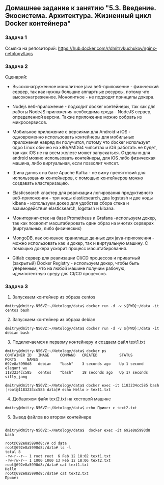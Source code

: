 ## Домашнее задание к занятию "5.3. Введение. Экосистема. Архитектура. Жизненный цикл Docker контейнера"  

### Задача 1

Ссылка на репозиторий: https://hub.docker.com/r/dmitrykuchukov/nginx-netology/tags  

### Задача 2

Сценарий:

* Высоконагруженное монолитное java веб-приложение - физический сервер, так как нужны большие аппартные ресурсы, потому что высоконагреженное. Монолитное - не подходят принципы докера.


*  Nodejs веб-приложение - подходит docker контейнеры, так как для работы NodeJS приложения необходима среда - NodeJS сервер, определенной версии. Также приложение можно собрать из микросервисов.       


* Мобильное приложение c версиями для Android и iOS - одновременно использовать контейнеры для мобильных приложения навряд ли получится, потому что docker использует ядро Linux обычно на x86/AMD64 чипсетах и iOS работать не будет, так как iOS не на всем железе может запускаться. Отдельно для android можно использовать контейнеры, для iOS либо физическая машина, либо виртуальная, если позволит чипсет. 


* Шина данных на базе Apache Kafka - не вижу препятствий для использования контейнеров, с помощью контейнеров можно создавать кластеризацию.


* Elasticsearch кластер для реализации логирования продуктивного веб-приложения - три ноды elasticsearch, два logstash и две ноды kibana - используем докер для удобства сбора стека и взаимодействия elasticsearch, logstash и kibana.

* Мониторинг-стек на базе Prometheus и Grafana -используем докер, так как позволит масштабировать один образ на многих серверах (виртуальных, либо физических) 


* MongoDB, как основное хранилище данных для java-приложения - можно использовать как и докер, так и виртуальную машину. С помощью докера ускорит процесс масштабирования.  


* Gitlab сервер для реализации CI/CD процессов и приватный (закрытый) Docker Registry - используем докер, чтобы быть уверенным, что на любой машине получим рабочую, идемпотентную среду для CI/CD процессов. 




### Задача 3

1) Запускаем контейнер из образа centos

```shell
dmitry@dmitry-N56VZ:~/Netology/data$ docker run -d -v ${PWD}:/data -it centos bash
```

2) Запускаем контейнер из образа debian
```shell
dmitry@dmitry-N56VZ:~/Netology/data$ docker run -d -v ${PWD}:/data -it debian bash
```

3) Подключаемся к первому контейнеру и создаем файл text1.txt

```shell
dmitry@dmitry-N56VZ:~/Netology/data$ docker ps
CONTAINER ID   IMAGE     COMMAND   CREATED          STATUS          PORTS     NAMES
692e8a5990d8   debian    "bash"    3 seconds ago    Up 1 second               elegant_wu
1183234cc585   centos    "bash"    18 seconds ago   Up 17 seconds             silly_jang

dmitry@dmitry-N56VZ:~/Netology/data$ docker exec -it 1183234cc585 bash
[root@1183234cc585 data]# echo Hello > text1.txt 

```

4) Добавляем файл text2.txt на хостовой машине

```shell
dmitry@dmitry-N56VZ:~/Netology/data$ echo Привет > text2.txt
```

5) Вывод файлов во втором контейнере

```shell

dmitry@dmitry-N56VZ:~/Netology/data$  docker exec -it 692e8a5990d8 bash

root@692e8a5990d8:/# cd data
root@692e8a5990d8:/data# ls -l
total 8
-rw-r--r-- 1 root root  6 Feb 12 18:02 text1.txt
-rw-rw-r-- 1 1000 1000 13 Feb 12 18:06 text2.txt
root@692e8a5990d8:/data# cat text1.txt 
Hello
root@692e8a5990d8:/data# cat text2.txt 
Привет
```